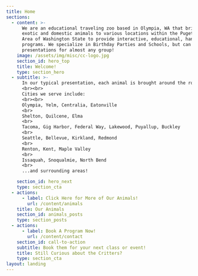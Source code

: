 ```yaml
---
title: Home
sections:
  - content: >-
      We are an educational traveling zoo based in Olympia, WA that brings
      exotic and domestic animals to various locations within the Puget Sound
      Area of Washington State to provide interactive, educational, hands-on
      programs. We specialize in Birthday Parties and Schools, but can do
      presentations for almost any group!
    image: /assets/img/misc/cc-logo.jpg
    section_id: hero_top
    title: Welcome!
    type: section_hero
  - subtitle: >-
      In our typical presentation, each animal is brought around the room one at a time, so that participants can get an up-close view! The majority of the animals can also be touched by all participants, if they so desire. This presentation style ensures maximum safety for the participants and our animals, while allowing intimate interaction between the humans and animals.
      <br><br>
      Cities we serve include: 
      <br><br>
      Olympia, Yelm, Centralia, Eatonville 
      <br>      
      Shelton, Quilcene, Elma
      <br>
      Tacoma, Gig Harbor, Federal Way, Lakewood, Puyallup, Buckley
      <br>
      Seattle, Bellevue, Kirkland, Redmond
      <br>
      Renton, Kent, Maple Valley
      <br>
      Issaquah, Snoqualmie, North Bend
      <br>
      ...and surrounding areas!

    section_id: hero_next
    type: section_cta
  - actions:
      - label: Click Here for More of Our Animals!
        url: /content/animals
    title: Our Animals
    section_id: animals_posts
    type: section_posts
  - actions:
      - label: Book A Program Now!
        url: /content/contact
    section_id: call-to-action
    subtitle: Book them for your next class or event!
    title: Still Curious about the Critters?
    type: section_cta
layout: landing
---
```


